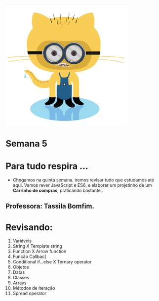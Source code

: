 ![Tela Inicial](https://github.com/silvanaamaral/atividade05/blob/master/README.PNG)

# Semana 5

# Para tudo respira ...

* Chegamos na quinta semana, iremos revisar tudo que estudamos até aqui. Vamos rever JavaScript e ES6, e elaborar um projetinho de um **Carrinho de compras**, praticando bastante .

## Professora: Tassila Bomfim.

# Revisando:

1. Variáveis
2. String X Template string
3. Function X Arrow function
4. Função Callbac]
5. Conditional if...else X Ternary operator
6. Objetos
7. Datas
8. Classes
9. Arrays
10. Métodos de iteração
11. Spread operator
